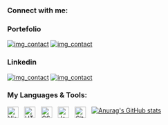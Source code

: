 ### Connect with me:

### Portefolio
[![img_contact](https://lestitcheurf0u.github.io/imgs/bxs-planet-w.svg)](https://www.mywebsoluce.fr#gh-light-mode-only) 
[![img_contact](https://lestitcheurf0u.github.io/imgs/planet.svg)](https://www.mywebsoluce.fr#gh-dark-mode-only)


### Linkedin
[![img_contact](https://lestitcheurf0u.github.io/imgs/bxl-linkedin.svg)](https://www.linkedin.com/in/alexandre-harel-a82521175/#gh-light-mode-only)
[![img_contact](https://lestitcheurf0u.github.io/imgs/linkedin.svg)](https://www.linkedin.com/in/alexandre-harel-a82521175/#gh-dark-mode-only)

### My Languages & Tools:

<img align="left" alt="Visual Studio Code" width="26px" src="https://cdn.jsdelivr.net/gh/devicons/devicon/icons/vscode/vscode-original.svg" style="padding-right:10px;" />
<img align="left" alt="HTML5" width="26px" src="https://cdn.jsdelivr.net/gh/devicons/devicon/icons/html5/html5-original.svg" style="padding-right:10px;" />
<img align="left" alt="CSS3" width="26px" src="https://cdn.jsdelivr.net/gh/devicons/devicon/icons/css3/css3-original.svg" style="padding-right:10px;" />
<img align="left" alt="JavaScript" width="26px" src="https://cdn.jsdelivr.net/gh/devicons/devicon/icons/javascript/javascript-original.svg" style="padding-right:10px;" />
<img align="left" alt="Git" width="26px" src="https://cdn.jsdelivr.net/gh/devicons/devicon/icons/git/git-original.svg" style="padding-right:10px;" />


[![Anurag's GitHub stats](https://github-readme-stats.vercel.app/api?username=LeStitcheurF0u&show_icons=true&hide_border=false&title_color=3B1F94f&icon_color=FFE500&bg_color=09131B&text_color=ffffff&border_color=0c1a25)](https://github.com/anuraghazra/github-readme-stats)
